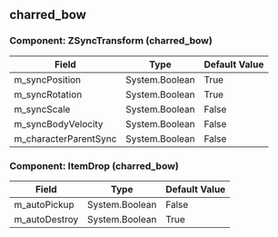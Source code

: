 ## charred_bow

### Component: ZSyncTransform (charred_bow)

|Field|Type|Default Value|
|-----|----|-------------|
|m_syncPosition|System.Boolean|True|
|m_syncRotation|System.Boolean|True|
|m_syncScale|System.Boolean|False|
|m_syncBodyVelocity|System.Boolean|False|
|m_characterParentSync|System.Boolean|False|

### Component: ItemDrop (charred_bow)

|Field|Type|Default Value|
|-----|----|-------------|
|m_autoPickup|System.Boolean|False|
|m_autoDestroy|System.Boolean|True|

